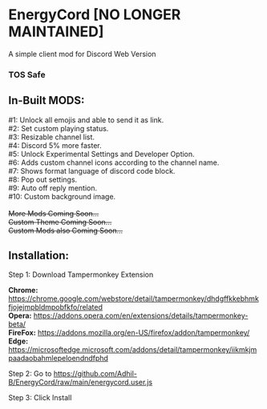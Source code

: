 # EnergyCord  [NO LONGER MAINTAINED]
A simple client mod for Discord Web Version

### **TOS Safe**

## **In-Built MODS:**<br />
#1: Unlock all emojis and able to send it as link.<br />
#2: Set custom playing status.<br />
#3: Resizable channel list.<br />
#4: Discord 5% more faster.<br />
#5: Unlock Experimental Settings and Developer Option.<br />
#6: Adds custom channel icons according to the channel name.<br />
#7: Shows format language of discord code block.<br />
#8: Pop out settings.<br />
#9: Auto off reply mention.<br>
#10: Custom background image.<br>
<br />
~~More Mods Coming Soon...~~<br />
~~Custom Theme Coming Soon...~~<br />
~~Custom Mods also Coming Soon...~~<br />

## **Installation:** <br />

Step 1: Download Tampermonkey Extension<br />

**Chrome:** https://chrome.google.com/webstore/detail/tampermonkey/dhdgffkkebhmkfjojejmpbldmpobfkfo/related <br />
**Opera:** https://addons.opera.com/en/extensions/details/tampermonkey-beta/ <br />
**FireFox:** https://addons.mozilla.org/en-US/firefox/addon/tampermonkey/ <br />
**Edge:** https://microsoftedge.microsoft.com/addons/detail/tampermonkey/iikmkjmpaadaobahmlepeloendndfphd<br>

Step 2: Go to https://github.com/Adhil-B/EnergyCord/raw/main/energycord.user.js <br />

Step 3: Click Install
